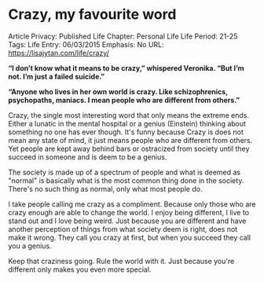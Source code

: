 # Crazy, my favourite word

Article Privacy: Published
Life Chapter: Personal Life
Life Period: 21-25
Tags: Life
Entry: 06/03/2015
Emphasis: No
URL: https://lisajytan.com/life/crazy/

**“I don’t know what it means to be crazy,” whispered Veronika. “But I’m not. I’m just a failed suicide.”**

**“Anyone who lives in her own world is crazy. Like schizophrenics, psychopaths, maniacs. I mean people who are different from others.”**

Crazy, the single most interesting word that only means the extreme ends. Either a lunatic in the mental hospital or a genius (Einstein) thinking about something no one has ever though. It's funny because Crazy is does not mean any state of mind, it just means people who are different from others. Yet people are kept away behind bars or ostracized from society until they succeed in someone and is deem to be a genius.

The society is made up of a spectrum of people and what is deemed as "normal" is basically what is the most common thing done in the society. There's no such thing as normal, only what most people do.

I take people calling me crazy as a compliment. Because only those who are crazy enough are able to change the world. I enjoy being different, I live to stand out and I love being weird. Just because you are different and have another perception of things from what society deem is right, does not make it wrong. They call you crazy at first, but when you succeed they call you a genius.

Keep that craziness going. Rule the world with it. Just because you're different only makes you even more special.